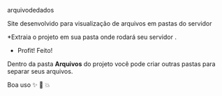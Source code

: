 arquivodedados
 

 


Site desenvolvido para visualização de arquivos em pastas do servidor  

*Extraia o projeto em sua pasta onde rodará seu servidor .
* Profit! Feito!

Dentro da pasta **Arquivos** do projeto você pode criar outras pastas para separar seus arquivos.


Boa uso :sparkles: :camel: :boom:


